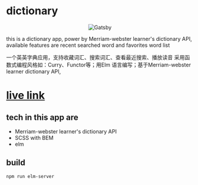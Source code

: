 # dictionary

<p align="center">
    <img alt="Gatsby" src="https://dictionary-46i7.pages.dev/img/logo.png" style="max-width:100%;">
</p>

this is a dictionary app, power by Merriam-webster learner's dictionary API, available features   are recent searched word and favorites word list

一个英英字典应用，支持收藏词汇、搜索词汇、查看最近搜索、播放读音
采用函数式编程风格如：Curry、Functor等；用Elm 语言编写；基于Merriam-webster learner dictionary API,

# [live link](https://dictionary-46i7.pages.dev/)

## tech in this app are
- Merriam-webster learner's dictionary API
- SCSS with BEM
- elm 

## build
```
npm run elm-server
```